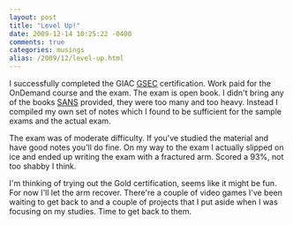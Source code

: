 ```yaml
---
layout: post
title: "Level Up!"
date: 2009-12-14 10:25:22 -0400
comments: true
categories: musings 
alias: /2009/12/level-up.html
---
```


I successfully completed the GIAC [GSEC](http://www.giac.org/certifications/security/gsec.php) certification. Work paid for the OnDemand course and the exam. The exam is
open book. I didn't bring any of the books [SANS](http://www.sans.org/) provided, they were too many and too heavy. Instead I compiled my
own set of notes which I found to be sufficient for the sample exams and the actual exam.

<!--more-->

The exam was of moderate difficulty. If you've studied the material and have good notes you'll do fine. On my way
to the exam I actually slipped on ice and ended up writing the exam with a fractured arm. Scored a 93%, not too
shabby I think.

I'm thinking of trying out the Gold certification, seems like it might be fun. For now I'll let the arm recover.
There're a couple of video games I've been waiting to get back to and a couple of projects that I put aside when I
was focusing on my studies. Time to get back to them.
